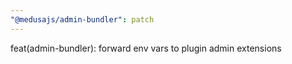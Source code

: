 ```yaml
---
"@medusajs/admin-bundler": patch
---
```


feat(admin-bundler): forward env vars to plugin admin extensions
